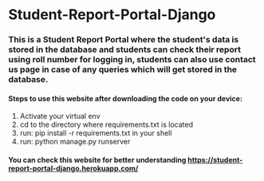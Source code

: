 # Student-Report-Portal-Django
### This is a Student Report Portal where the student's data is stored in the database and students can check their report using roll number for logging in, students can also use contact us page in case of any queries which will get stored in the database.

#### Steps to use this website after downloading the code on your device:
1) Activate your virtual env
2) cd to the directory where requirements.txt is located
3) run: pip install -r requirements.txt in your shell
4) run: python manage.py runserver

#### You can check this website for better understanding https://student-report-portal-django.herokuapp.com/ 
